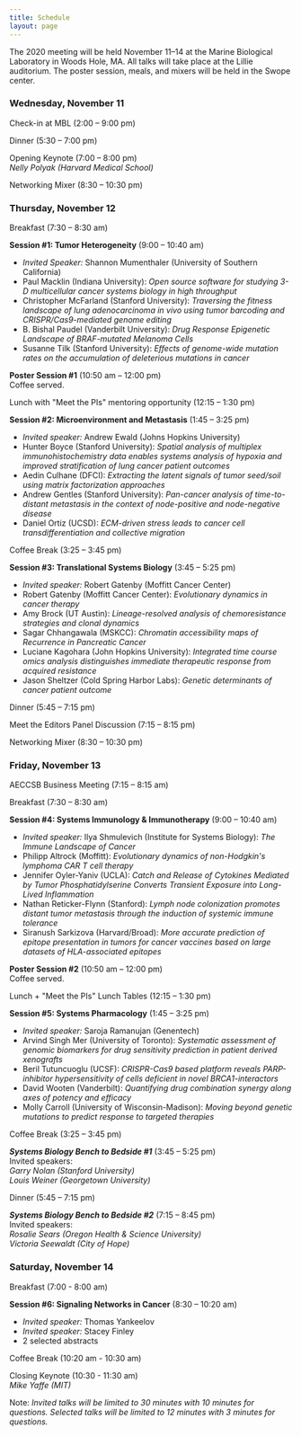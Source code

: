 ```yaml
---
title: Schedule
layout: page
---
```


The 2020 meeting will be held November 11–14 at the Marine Biological Laboratory in Woods Hole, MA. All talks will take place at the Lillie auditorium. The poster session, meals, and mixers will be held in the Swope center.

### Wednesday, November 11

Check-in at MBL (2:00 – 9:00 pm)

Dinner (5:30 – 7:00 pm)

Opening Keynote (7:00 – 8:00 pm)  
*Nelly Polyak (Harvard Medical School)*

Networking Mixer (8:30 – 10:30 pm)

### Thursday, November 12

Breakfast (7:30 – 8:30 am)

**Session #1: Tumor Heterogeneity** (9:00 – 10:40 am)  

- *Invited Speaker:* Shannon Mumenthaler (University of Southern California)
- Paul Macklin (Indiana University): *Open source software for studying 3-D multicellular cancer systems biology in high throughput*
- Christopher McFarland (Stanford University): *Traversing the fitness landscape of lung adenocarcinoma in vivo using tumor barcoding and CRISPR/Cas9-mediated genome editing*
- B. Bishal Paudel (Vanderbilt University): *Drug Response Epigenetic Landscape of BRAF-mutated Melanoma Cells*
- Susanne Tilk (Stanford University): *Effects of genome-wide mutation rates on the accumulation of deleterious mutations in cancer*

**Poster Session #1** (10:50 am – 12:00 pm)  
Coffee served.

Lunch with "Meet the PIs" mentoring opportunity (12:15 – 1:30 pm)

 **Session #2: Microenvironment and Metastasis** (1:45 – 3:25 pm)  

- *Invited speaker:* Andrew Ewald (Johns Hopkins University)
- Hunter Boyce (Stanford University): *Spatial analysis of multiplex immunohistochemistry data enables systems analysis of hypoxia and improved stratification of lung cancer patient outcomes*
- Aedin Culhane (DFCI): *Extracting the latent signals of tumor seed/soil using matrix factorization approaches*
- Andrew Gentles (Stanford University): *Pan-cancer analysis of time-to-distant metastasis in the context of node-positive and node-negative disease*
- Daniel Ortiz (UCSD): *ECM-driven stress leads to cancer cell transdifferentiation and collective migration*

Coffee Break (3:25 – 3:45 pm)

**Session #3: Translational Systems Biology** (3:45 – 5:25 pm)  

- *Invited speaker:* Robert Gatenby (Moffitt Cancer Center)
- Robert Gatenby (Moffitt Cancer Center): *Evolutionary dynamics in cancer therapy*
- Amy Brock (UT Austin): *Lineage-resolved analysis of chemoresistance strategies and clonal dynamics*
- Sagar Chhangawala (MSKCC): *Chromatin accessibility maps of Recurrence in Pancreatic Cancer*
- Luciane Kagohara (John Hopkins University): *Integrated time course omics analysis distinguishes immediate therapeutic response from acquired resistance*
- Jason Sheltzer (Cold Spring Harbor Labs): *Genetic determinants of cancer patient outcome*

Dinner (5:45 – 7:15 pm)

Meet the Editors Panel Discussion (7:15 – 8:15 pm)

Networking Mixer (8:30 – 10:30 pm)

### Friday, November 13

AECCSB Business Meeting (7:15 – 8:15 am)

Breakfast (7:30 – 8:30 am)

**Session #4: Systems Immunology & Immunotherapy** (9:00 – 10:40 am)  

- *Invited speaker:* Ilya Shmulevich (Institute for Systems Biology): *The Immune Landscape of Cancer*
- Philipp Altrock (Moffitt): *Evolutionary dynamics of non-Hodgkin's lymphoma CAR T cell therapy*
- Jennifer Oyler-Yaniv (UCLA): *Catch and Release of Cytokines Mediated by Tumor Phosphatidylserine Converts Transient Exposure into Long-Lived Inflammation*
- Nathan Reticker-Flynn (Stanford): *Lymph node colonization promotes distant tumor metastasis through the induction of systemic immune tolerance*
- Siranush Sarkizova (Harvard/Broad): *More accurate prediction of epitope presentation in tumors for cancer vaccines based on large datasets of HLA-associated epitopes*

**Poster Session #2** (10:50 am – 12:00 pm)  
Coffee served.

Lunch + "Meet the PIs" Lunch Tables (12:15 – 1:30 pm)

**Session #5: Systems Pharmacology** (1:45 – 3:25 pm)  

- *Invited speaker:* Saroja Ramanujan (Genentech)
- Arvind Singh Mer (University of Toronto): *Systematic assessment of genomic biomarkers for drug sensitivity prediction in patient derived xenografts*
- Beril Tutuncuoglu (UCSF): *CRISPR-Cas9 based platform reveals PARP-inhibitor hypersensitivity of cells deficient in novel BRCA1-interactors*
- David Wooten (Vanderbilt): *Quantifying drug combination synergy along axes of potency and efficacy*
- Molly Carroll (University of Wisconsin-Madison): *Moving beyond genetic mutations to predict response to targeted therapies*

Coffee Break (3:25 – 3:45 pm)

***Systems Biology Bench to Bedside #1*** (3:45 – 5:25 pm)  
Invited speakers:  
*Garry Nolan (Stanford University)*  
*Louis Weiner (Georgetown University)*

Dinner (5:45 – 7:15 pm)

***Systems Biology Bench to Bedside #2*** (7:15 – 8:45 pm)  
Invited speakers:  
*Rosalie Sears (Oregon Health & Science University)*  
*Victoria Seewaldt (City of Hope)*

### Saturday, November 14

Breakfast (7:00 - 8:00 am)

**Session #6: Signaling Networks in Cancer** (8:30 – 10:20 am)  

- *Invited speaker:* Thomas Yankeelov
- *Invited speaker:* Stacey Finley
- 2 selected abstracts

Coffee Break (10:20 am - 10:30 am)

Closing Keynote (10:30 - 11:30 am)  
*Mike Yaffe (MIT)*

Note: *Invited talks will be limited to 30 minutes with 10 minutes for questions. Selected talks will be limited to 12 minutes with 3 minutes for questions.*
